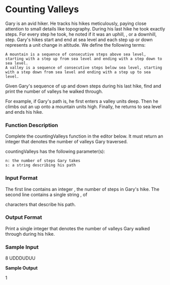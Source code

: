 # Counting Valleys

Gary is an avid hiker. He tracks his hikes meticulously, paying close attention to small details like topography. During his last hike he took exactly steps. For every step he took, he noted if it was an uphill, , or a downhill, step. Gary's hikes start and end at sea level and each step up or down represents a unit change in altitude. We define the following terms:

    A mountain is a sequence of consecutive steps above sea level, starting with a step up from sea level and ending with a step down to sea level.
    A valley is a sequence of consecutive steps below sea level, starting with a step down from sea level and ending with a step up to sea level.

Given Gary's sequence of up and down steps during his last hike, find and print the number of valleys he walked through.

For example, if Gary's path is, he first enters a valley units deep. Then he climbs out an up onto a mountain units high. Finally, he returns to sea level and ends his hike.

### __Function Description__

Complete the countingValleys function in the editor below. It must return an integer that denotes the number of valleys Gary traversed.

countingValleys has the following parameter(s):

    n: the number of steps Gary takes
    s: a string describing his path

### __Input Format__

The first line contains an integer
, the number of steps in Gary's hike.
The second line contains a single string , of

characters that describe his path.


### __Output Format__

Print a single integer that denotes the number of valleys Gary walked through during his hike.

### __Sample Input__

8
UDDDUDUU

__Sample Output__

1
